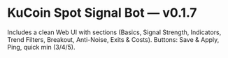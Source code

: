 # KuCoin Spot Signal Bot — v0.1.7

Includes a clean Web UI with sections (Basics, Signal Strength, Indicators, Trend Filters, Breakout, Anti-Noise, Exits & Costs).
Buttons: Save & Apply, Ping, quick min (3/4/5).
